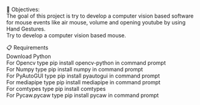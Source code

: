 🎯 Objectives:
<br>
The goal of this project is try to develop a computer vision based software for mouse events like air mouse, volume and opening youtube by using Hand Gestures.
<br>
Try to develop a computer vision based mouse.

📋 Requirements
<br>
Download Python
<br>
For Opencv type pip install opencv-python in command prompt
<br>
For Numpy type pip install numpy in command prompt
<br>
For PyAutoGUI type pip install pyautogui in command prompt
<br>
For mediapipe type pip install mediapipe in command prompt
<br>
For comtypes type pip install comtypes 
<br>
For Pycaw.pycaw type pip install pycaw in command prompt
